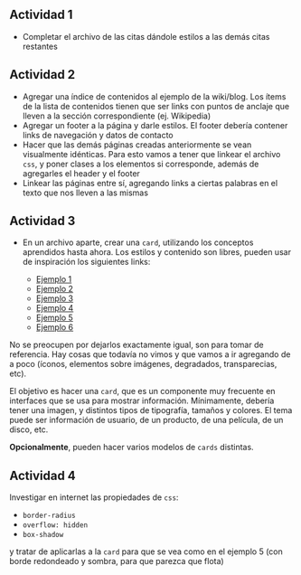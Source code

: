## Actividad 1

* Completar el archivo de las citas dándole estilos a las demás citas restantes

## Actividad 2

* Agregar una índice de contenidos al ejemplo de la wiki/blog. Los ítems de la lista de contenidos tienen que ser links con puntos de anclaje que lleven a la sección correspondiente (ej. Wikipedia)
* Agregar un footer a la página y darle estilos. El footer debería contener links de navegación y datos de contacto
* Hacer que las demás páginas creadas anteriormente se vean visualmente idénticas. Para esto vamos a tener que linkear el archivo `css`, y poner clases a los elementos si corresponde, además de agregarles el header y el footer
* Linkear las páginas entre sí, agregando links a ciertas palabras en el texto que nos lleven a las mismas

## Actividad 3

* En un archivo aparte, crear una `card`, utilizando los conceptos aprendidos hasta ahora. Los estilos y contenido son libres, pueden usar de inspiración los siguientes links:

  * [Ejemplo 1](https://dribbble.com/shots/2395049)
  * [Ejemplo 2](https://dribbble.com/shots/4346772-Profile-Card)
  * [Ejemplo 3](https://busy.org/@spencec6/daily-ui-challenge-002-product-card)
  * [Ejemplo 4](https://dribbble.com/shots/3674970-Product-Card-Design)
  * [Ejemplo 5](https://dribbble.com/shots/4688359-Daily-UI-012-E-Commerce-Shop)
  * [Ejemplo 6](https://dribbble.com/shots/3308423-Product-Detail-9-Days-of-UI-7)

No se preocupen por dejarlos exactamente igual, son para tomar de referencia. Hay cosas que todavía no vimos y que vamos a ir agregando de a poco (íconos, elementos sobre imágenes, degradados, transparecias, etc).

El objetivo es hacer una `card`, que es un componente muy frecuente en interfaces que se usa para mostrar información. Mínimamente, debería tener una imagen, y distintos tipos de tipografía, tamaños y colores. El tema puede ser información de usuario, de un producto, de una película, de un disco, etc.

**Opcionalmente**, pueden hacer varios modelos de `cards` distintas.

## Actividad 4

Investigar en internet las propiedades de `css`:

* `border-radius`
* `overflow: hidden`
* `box-shadow`

y tratar de aplicarlas a la `card` para que se vea como en el ejemplo 5 (con borde redondeado y sombra, para que parezca que flota)
